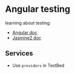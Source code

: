 # Angular testing

learning about testing:

- [Angular doc](https://angular.io/guide/testing)
- [Jasmine2 doc](https://jasmine.github.io/2.0/introduction.html)

## Services

- Use `providers` in TestBed

